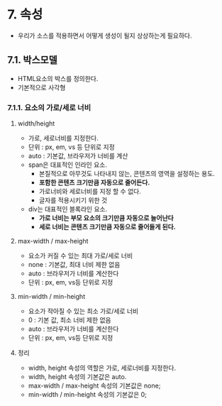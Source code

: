 # 7. 속성
- 우리가 소스를 적용하면서 어떻게 생성이 될지 상상하는게 필요하다.

## 7.1. 박스모델
- HTML요소의 박스를 정의한다.
- 기본적으로 사각형

### 7.1.1. 요소의 가로/세로 너비
1.  width/height
    - 가로, 세로너비를 지정한다.
    - 단위 : px, em, vs 등 단위로 지정
    - auto : 기본값, 브라우저가 너비를 계산
    - span은 대표적인 인라인 요소.
        - 본질적으로 아무것도 나타내지 않는, 콘텐츠의 영역을 설정하는 용도.
        - **포함한 콘텐츠 크기만큼 자동으로 줄어든다.**
        - 가로너비와 세로너비를 지정 할 수 없다.
        - 글자를 적용시키기 위한 것
    - div는 대표적인 블록라인 요소.
        - **가로 너비는 부모 요소의 크기만큼 자동으로 늘어난다**
        - **세로 너비는 콘텐츠 크기만큼 자동으로 줄어들게 된다.**

2. max-width / max-height
    - 요소가 커질 수 있는 최대 가로/세로 너비
    - none : 기본값, 최대 너비 제한 없음
    - auto : 브라우저가 너비를 계산한다
    - 단위 : px, em, vs등 단위로 지정

3. min-width / min-height
    - 요소가 작아질 수 있는 최소 가로/세로 너비
    - 0 : 기본 값, 최소 너비 제한 없음
    - auto : 브라우저가 너비를 계산한다
    - 단위 : px, em, vs등 단위로 지정


4. 정리
    - width, height 속성의 역할은 가로, 세로너비를 지정한다.
    - width, height 속성의 기본값은 auto.
    - max-width / max-height 속성의 기본값은 none;
    - min-width / min-height 속성의 기본값은 0;
